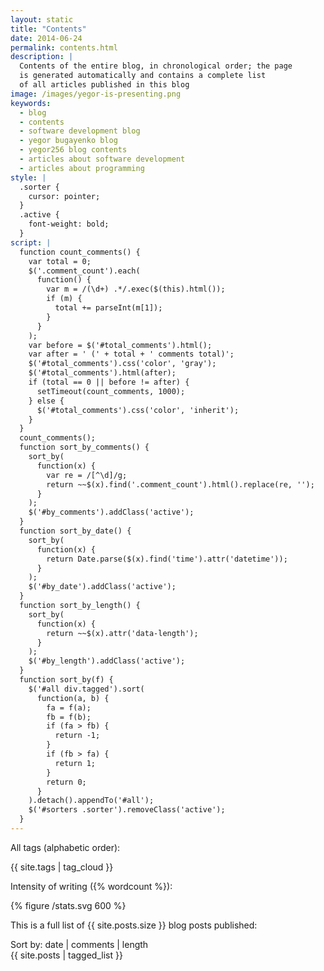 ```yaml
---
layout: static
title: "Contents"
date: 2014-06-24
permalink: contents.html
description: |
  Contents of the entire blog, in chronological order; the page
  is generated automatically and contains a complete list
  of all articles published in this blog
image: /images/yegor-is-presenting.png
keywords:
  - blog
  - contents
  - software development blog
  - yegor bugayenko blog
  - yegor256 blog contents
  - articles about software development
  - articles about programming
style: |
  .sorter {
    cursor: pointer;
  }
  .active {
    font-weight: bold;
  }
script: |
  function count_comments() {
    var total = 0;
    $('.comment_count').each(
      function() {
        var m = /(\d+) .*/.exec($(this).html());
        if (m) {
          total += parseInt(m[1]);
        }
      }
    );
    var before = $('#total_comments').html();
    var after = ' (' + total + ' comments total)';
    $('#total_comments').css('color', 'gray');
    $('#total_comments').html(after);
    if (total == 0 || before != after) {
      setTimeout(count_comments, 1000);
    } else {
      $('#total_comments').css('color', 'inherit');
    }
  }
  count_comments();
  function sort_by_comments() {
    sort_by(
      function(x) {
        var re = /[^\d]/g;
        return ~~$(x).find('.comment_count').html().replace(re, '');
      }
    );
    $('#by_comments').addClass('active');
  }
  function sort_by_date() {
    sort_by(
      function(x) {
        return Date.parse($(x).find('time').attr('datetime'));
      }
    );
    $('#by_date').addClass('active');
  }
  function sort_by_length() {
    sort_by(
      function(x) {
        return ~~$(x).attr('data-length');
      }
    );
    $('#by_length').addClass('active');
  }
  function sort_by(f) {
    $('#all div.tagged').sort(
      function(a, b) {
        fa = f(a);
        fb = f(b);
        if (fa > fb) {
          return -1;
        }
        if (fb > fa) {
          return 1;
        }
        return 0;
      }
    ).detach().appendTo('#all');
    $('#sorters .sorter').removeClass('active');
  }
---
```


All tags (alphabetic order):

{{ site.tags | tag_cloud }}

Intensity of writing ({% wordcount %}):

{% figure /stats.svg 600 %}

This is a full list of {{ site.posts.size }} blog posts published<span id="total_comments"></span>:

<div id='sorters'>
Sort by:
<span id="by_date" onclick="sort_by_date();" class="sorter active">date</span>
|
<span id="by_comments" onclick="sort_by_comments();" class="sorter">comments</span>
|
<span id="by_length" onclick="sort_by_length();" class="sorter">length</span>
</div>

<div id="all">
{{ site.posts | tagged_list }}
</div>

